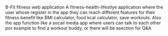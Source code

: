 B-Fit fitness web application
A fitness-health-lifestlye application where the user whose register in the app
they can reach different features for their fitness benefit like BMI calculator, food kcal calculator, save workouts.
Also the app function like a socail media app where users can talk to each other por example to find a workout buddy, or there will be  asection for Q&A